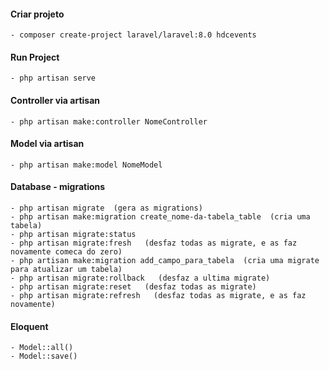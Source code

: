 #### Criar projeto
    - composer create-project laravel/laravel:8.0 hdcevents

#### Run Project
    - php artisan serve

#### Controller via artisan
    - php artisan make:controller NomeController

#### Model via artisan
    - php artisan make:model NomeModel

#### Database - migrations
    - php artisan migrate  (gera as migrations)
    - php artisan make:migration create_nome-da-tabela_table  (cria uma tabela)
    - php artisan migrate:status
    - php artisan migrate:fresh   (desfaz todas as migrate, e as faz novamente comeca do zero)
    - php artisan make:migration add_campo_para_tabela  (cria uma migrate para atualizar um tabela)
    - php artisan migrate:rollback   (desfaz a ultima migrate)
    - php artisan migrate:reset   (desfaz todas as migrate)
    - php artisan migrate:refresh   (desfaz todas as migrate, e as faz novamente)


#### Eloquent
    - Model::all()
    - Model::save()
